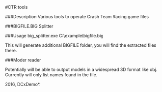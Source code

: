 #CTR tools

###Description
Various tools to operate Crash Team Racing game files


###BIGFILE.BIG Splitter

###Usage
big_splitter.exe C:\example\bigfile.big

This will generate additional BIGFILE folder, you will find the extracted files there.

###Moder reader

Potentially will be able to output models in a widespread 3D format like obj. Currently will only list names found in the file.

2016, DCxDemo*.
